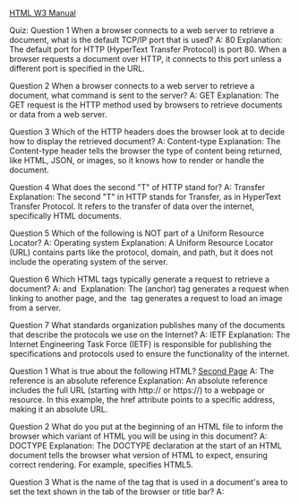 [HTML W3 Manual](https://www.w3schools.com/html/)


Quiz:
Question 1
When a browser connects to a web server to retrieve a document, what is the default TCP/IP port that is used?
A: 80
    Explanation:
    The default port for HTTP (HyperText Transfer Protocol) is port 80. When a browser requests a document over HTTP, it connects to this port unless a different port is specified in the URL.

Question 2
When a browser connects to a web server to retrieve a document, what command is sent to the server?
A: GET
    Explanation:
    The GET request is the HTTP method used by browsers to retrieve documents or data from a web server.

Question 3
Which of the HTTP headers does the browser look at to decide how to display the retrieved document?
A: Content-type
    Explanation:
    The Content-type header tells the browser the type of content being returned, like HTML, JSON, or images, so it knows how to render or handle the document.

Question 4
What does the second "T" of HTTP stand for?
A: Transfer
    Explanation:
    The second "T" in HTTP stands for Transfer, as in HyperText Transfer Protocol. It refers to the transfer of data over the internet, specifically HTML documents.

Question 5
Which of the following is NOT part of a Uniform Resource Locator?
A: Operating system
    Explanation:
    A Uniform Resource Locator (URL) contains parts like the protocol, domain, and path, but it does not include the operating system of the server.

Question 6
Which HTML tags typically generate a request to retrieve a document?
A: <a> and <img>
    Explanation:
    The <a> (anchor) tag generates a request when linking to another page, and the <img> tag generates a request to load an image from a server.

Question 7
What standards organization publishes many of the documents that describe the protocols we use on the Internet?
A: IETF
    Explanation:
    The Internet Engineering Task Force (IETF) is responsible for publishing the specifications and protocols used to ensure the functionality of the internet.



Question 1
What is true about the following HTML?
<a href="http://www.dr-chuck.com/page2.htm">Second Page</a> 
A: The reference is an absolute reference
    Explanation:
    An absolute reference includes the full URL (starting with http:// or https://) to a webpage or resource. In this example, the href attribute points to a specific address, making it an absolute URL.

Question 2
What do you put at the beginning of an HTML file to inform the browser which variant of HTML you will be using in this document?
A: DOCTYPE
    Explanation:
    The DOCTYPE declaration at the start of an HTML document tells the browser what version of HTML to expect, ensuring correct rendering. For example, <!DOCTYPE html> specifies HTML5.

Question 3
What is the name of the tag that is used in a document's <head> area to set the text shown in the tab of the browser or title bar?
A: <title>
    Explanation:
    The <title> tag, located within the <head> section, defines the title of the webpage that appears in the browser's tab or title bar.

Question 4
In HTML, what attribute is used to indicate text that will be shown if an image is not loaded or read to a user that is using a screen reader?
A: alt
    Explanation:
    The alt attribute provides alternative text for images, which is displayed if the image fails to load and read by screen readers for accessibility.

Question 5
For the following HTML:
<img src="csev_ian_dolphin_small.jpg" alt="Photo Credit: Ian Dolphin" width="160" align="middle">
What is an example of an "attribute"?
A: src
    Explanation:
    In HTML, an attribute is a property added to a tag to provide additional information. In this example, src specifies the source of the image file.

Question 6
How do you show a less-than (<) in an an HTML page?
A: &lt;
    Explanation:
    In HTML, special characters like < need to be escaped using entities. &lt; is the entity code for the less-than symbol to ensure it displays correctly.

Question 7
What does the <ul> tag accomplish?
A: Begins an unordered list
    Explanation:
    The <ul> tag creates an unordered list in HTML. Items within the list are typically marked with bullets and are represented by <li> tags.


Question 8
In a table, what is the general order of tags from outer to inner when constructing a table?
A: <table>, <tr>, <td>
    Explanation:
    When constructing a table in HTML, the order is as follows:

        <table>: This is the outermost tag that defines the entire table.
        <tr>: This tag defines a row within the table.
        <td>: This tag defines a cell within a row.
        So, the hierarchy goes from <table> (container for the whole table) to <tr> (table rows) and then to <td> (individual cells in the row).


A: 
A: 
A: 
A: 
A: 
A: 
A: 
A: 